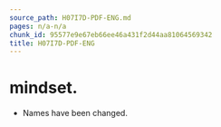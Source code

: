 ```yaml
---
source_path: H07I7D-PDF-ENG.md
pages: n/a-n/a
chunk_id: 95577e9e67eb66ee46a431f2d44aa81064569342
title: H07I7D-PDF-ENG
---
```

# mindset.

- Names have been changed.
